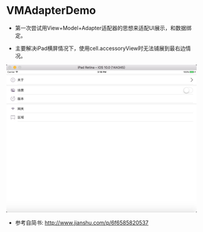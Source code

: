 # VMAdapterDemo
- 第一次尝试用View+Model+Adapter适配器的思想来适配UI展示，和数据绑定。

- 主要解决iPad横屏情况下，使用cell.accessoryView时无法铺展到最右边情况。

![iPad横屏](screenshot.png)

- 参考自简书: http://www.jianshu.com/p/6f6585820537



